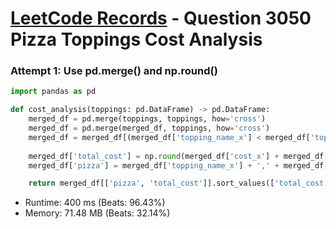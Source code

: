 # [LeetCode Records](../../README.md) - Question 3050 Pizza Toppings Cost Analysis

### Attempt 1: Use pd.merge() and np.round()
```py
import pandas as pd

def cost_analysis(toppings: pd.DataFrame) -> pd.DataFrame:
    merged_df = pd.merge(toppings, toppings, how='cross')
    merged_df = pd.merge(merged_df, toppings, how='cross')
    merged_df = merged_df[(merged_df['topping_name_x'] < merged_df['topping_name_y']) & (merged_df['topping_name_y'] < merged_df['topping_name'])]
    
    merged_df['total_cost'] = np.round(merged_df['cost_x'] + merged_df['cost_y'] + merged_df['cost'], decimals=2)
    merged_df['pizza'] = merged_df['topping_name_x'] + ',' + merged_df['topping_name_y'] + ',' + merged_df['topping_name']

    return merged_df[['pizza', 'total_cost']].sort_values(['total_cost', 'pizza'], ascending=[False, True])
```
- Runtime: 400 ms (Beats: 96.43%)
- Memory: 71.48 MB (Beats: 32.14%)

<br>
